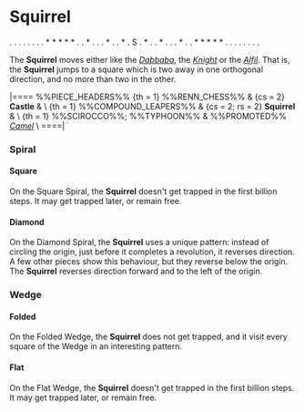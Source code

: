 # Squirrel

<div class = "movement">
. . . . . . .
. * * * * * .
. * . . . * .
. * . S . * .
. * . . . * .
. * * * * * .
. . . . . . .
</div>

The **Squirrel** moves either like the [*Dabbaba*](dabbaba.html), 
the [*Knight*](knight.html) or the [*Alfil*](alfil.html). That is,
the **Squirrel** jumps to a square which is two away in one orthogonal
direction, and no more than two in the other.

|====
%%PIECE_HEADERS%%
  {th = 1}  %%RENN_CHESS%%
& {cs = 2}  **Castle**
&           \\
  {th = 1}  %%COMPOUND_LEAPERS%%
& {cs = 2; rs = 2}
            **Squirrel**
&           \\
  {th = 1}  %%SCIROCCO%%; %%TYPHOON%%
&           %%PROMOTED%% [*Camel*](camel.html) \\
====|


### Spiral

#### Square

On the Square Spiral, the **Squirrel** doesn't get trapped in
the first billion steps. It may get trapped later, or remain free.

#### Diamond

On the Diamond Spiral, the **Squirrel** uses a unique pattern: instead
of circling the origin, just before it completes a revolution, it
reverses direction. A few other pieces show this behaviour, but they
reverse below the origin. The **Squirrel** reverses direction forward
and to the left of the origin.

### Wedge

#### Folded

On the Folded Wedge, the **Squirrel** does not get trapped, and it visit every
square of the Wedge in an interesting pattern.

#### Flat

On the Flat Wedge, the **Squirrel** doesn't get trapped in
the first billion steps. It may get trapped later, or remain free.
